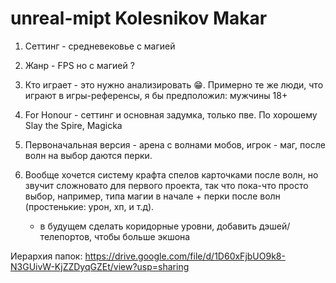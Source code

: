 # unreal-mipt Kolesnikov Makar

1. Сеттинг - средневековье с магией
2. Жанр - FPS но с магией ?
3. Кто играет - это нужно анализировать 😁. Примерно те же люди, что играют в игры-референсы, я бы предположил: мужчины 18+
4. For Honour - сеттинг и основная задумка, только пве. По хорошему Slay the Spire, Magicka
5. Первоначальная версия - арена с волнами мобов, игрок - маг, после волн на выбор даются перки. 
6. 
   Вообще хочется систему крафта спелов карточками после волн, но звучит сложновато для первого проекта, так что пока-что просто выбор, например, типа магии в начале + перки после волн (простенькие: урон, хп, и т.д). 
   
   + в будущем сделать коридорные уровни, добавить дэшей/телепортов, чтобы больше экшона
   
Иерархия папок: https://drive.google.com/file/d/1D60xFjbUO9k8-N3GUivW-KjZZDyqGZEt/view?usp=sharing
